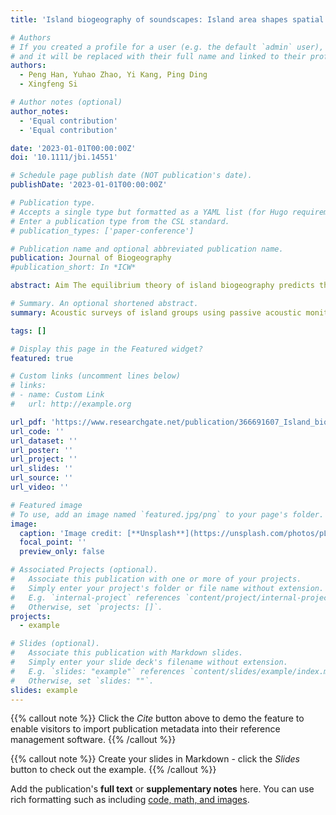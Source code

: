 ```yaml
---
title: 'Island biogeography of soundscapes: Island area shapes spatial patterns of avian acoustic diversity'

# Authors
# If you created a profile for a user (e.g. the default `admin` user), write the username (folder name) here
# and it will be replaced with their full name and linked to their profile.
authors:
  - Peng Han, Yuhao Zhao, Yi Kang, Ping Ding
  - Xingfeng Si

# Author notes (optional)
author_notes:
  - 'Equal contribution'
  - 'Equal contribution'

date: '2023-01-01T00:00:00Z'
doi: '10.1111/jbi.14551'

# Schedule page publish date (NOT publication's date).
publishDate: '2023-01-01T00:00:00Z'

# Publication type.
# Accepts a single type but formatted as a YAML list (for Hugo requirements).
# Enter a publication type from the CSL standard.
# publication_types: ['paper-conference']

# Publication name and optional abbreviated publication name.
publication: Journal of Biogeography
#publication_short: In *ICW*

abstract: Aim The equilibrium theory of island biogeography predicts the positive species–area relationship and the negative species–isolation relationship, resulting in higher species richness on large and close islands. Unlike species richness, soundscape diversity integrates sound from various sources (e.g. biophony, geophony and anthrophony). However, how soundscape diversity varies with island area and isolation still needs to be tested. Here, we explored the island biogeography of bird soundscapes and the determinants of island attributes in shaping bird diversity and soundscape diversity. Location Thousand Island Lake, Zhejiang, China. Taxon Birds. Methods We recorded avian soundscapes by audio recorders and censused bird diversity by line transects on 20 land‐bridge islands. We calculated four acoustic indices (acoustic complexity index, bioacoustic index, acoustic evenness index and acoustic entropy index) to assess acoustic richness, evenness and heterogeneity to explore the soundscape diversity of birds. We used multiple linear regressions, spatial autoregressions and piecewise structural equation models to examine the relationships between bird richness and acoustic diversity, and island attributes. Results We found positive diversity–area relationships for avian soundscapes. Larger islands had more vocal species and higher habitat diversity, which led to an increment in the richness and unevenness of avian soundscapes on large islands. Acoustic evenness decreased with increasing isolation (distance to the mainland). Main Conclusions Soundscapes on large islands are more diverse than those on small islands. Rich acoustic assemblages and heterogeneous habitats promote increased soundscape diversity on islands. Conversely, the lack of vocal contributors, resulting in a decrement in the communication of acoustic signals, can create a lower soundscape diversity on small and remote islands. Our study emphasizes the necessity of examining both species and habitat diversity in island biogeography for better understanding the underlying mechanisms determining biological soundscapes on islands.

# Summary. An optional shortened abstract.
summary: Acoustic surveys of island groups using passive acoustic monitoring devices (the Thousand Island Lake, Chun'an County, Hangzhou, Zhejiang Province, China).

tags: []

# Display this page in the Featured widget?
featured: true

# Custom links (uncomment lines below)
# links:
# - name: Custom Link
#   url: http://example.org

url_pdf: 'https://www.researchgate.net/publication/366691607_Island_biogeography_of_soundscapes_Island_area_shapes_spatial_patterns_of_avian_acoustic_diversity'
url_code: ''
url_dataset: ''
url_poster: ''
url_project: ''
url_slides: ''
url_source: ''
url_video: ''

# Featured image
# To use, add an image named `featured.jpg/png` to your page's folder.
image:
  caption: 'Image credit: [**Unsplash**](https://unsplash.com/photos/pLCdAaMFLTE)'
  focal_point: ''
  preview_only: false

# Associated Projects (optional).
#   Associate this publication with one or more of your projects.
#   Simply enter your project's folder or file name without extension.
#   E.g. `internal-project` references `content/project/internal-project/index.md`.
#   Otherwise, set `projects: []`.
projects:
  - example

# Slides (optional).
#   Associate this publication with Markdown slides.
#   Simply enter your slide deck's filename without extension.
#   E.g. `slides: "example"` references `content/slides/example/index.md`.
#   Otherwise, set `slides: ""`.
slides: example
---
```


{{% callout note %}}
Click the _Cite_ button above to demo the feature to enable visitors to import publication metadata into their reference management software.
{{% /callout %}}

{{% callout note %}}
Create your slides in Markdown - click the _Slides_ button to check out the example.
{{% /callout %}}

Add the publication's **full text** or **supplementary notes** here. You can use rich formatting such as including [code, math, and images](https://docs.hugoblox.com/content/writing-markdown-latex/).
